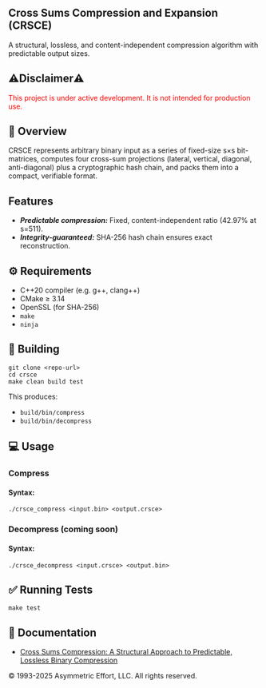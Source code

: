 Cross Sums Compression and Expansion (CRSCE)
--------------------------------------------

A structural, lossless, and content-independent compression algorithm with predictable output sizes.

## ⚠️Disclaimer⚠️
<span style="color:red">
    This project is under active development.  It is not intended for production use.
</span>

## 🚀 Overview
CRSCE represents arbitrary binary input as a series of fixed-size s×s bit-matrices, computes four
cross-sum projections (lateral, vertical, diagonal, anti-diagonal) plus a cryptographic hash chain,
and packs them into a compact, verifiable format.

## Features
* ***Predictable compression:*** Fixed, content-independent ratio (42.97% at s=511).
* ***Integrity-guaranteed:*** SHA-256 hash chain ensures exact reconstruction.

## ⚙️ Requirements
* C++20 compiler (e.g. g++, clang++)
* CMake ≥ 3.14
* OpenSSL (for SHA-256)
* `make`
* `ninja`

## 🔧 Building
```shell
git clone <repo-url>
cd crsce
make clean build test
```

This produces:

* `build/bin/compress`
* `build/bin/decompress`

## 💻 Usage

### Compress

#### Syntax:
```shell
./crsce_compress <input.bin> <output.crsce>
```

### Decompress (coming soon)
#### Syntax:
```shell
./crsce_decompress <input.crsce> <output.bin>
```

## ✅ Running Tests

```shell
make test
```

## 📄 Documentation

* [Cross Sums Compression: A Structural Approach to Predictable, Lossless Binary Compression](./docs/theory/CRSCE-2025-v1.docx)

© 1993-2025 Asymmetric Effort, LLC. All rights reserved.






